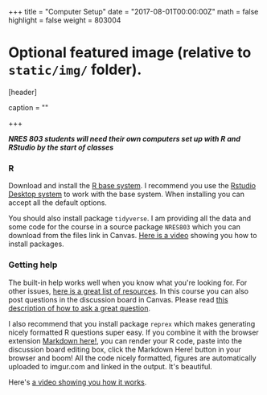 +++
title = "Computer Setup"
date = "2017-08-01T00:00:00Z"
math = false
highlight = false
weight = 803004
# Optional featured image (relative to `static/img/` folder).
[header]

caption = ""

+++

***NRES 803 students will need their own computers set up with R and RStudio by the start of 
classes***

### R

Download and install the [R base system](http://cran.rstudio.com/). I recommend you use the [Rstudio Desktop system](http://www.rstudio.com/products/rstudio/download/) to work with the base system. When installing you can accept all the default options.

You should also install package `tidyverse`. I am providing all the data and some code for the course in a source package `NRES803` which you can download from the files link in Canvas. [Here is a video](https://youtu.be/Ks3q0WSQ_eo) showing you how to install packages.

### Getting help

The built-in help works well when you know what you're looking for. For other issues, [here is a great list of resources](http://stackoverflow.com/tags/r/info). In this course you can also post questions in the discussion board in Canvas. Please read [this description of how to ask a great question](http://stackoverflow.com/questions/5963269/how-to-make-a-great-r-reproducible-example).

I also recommend that you install package `reprex` which makes generating nicely formatted R questions super easy. If you combine it with the browser extension [Markdown here!](http://markdown-here.com), you can render your R code, paste into the discussion board editing box, click the Markdown Here! button in your browser and boom! All the code nicely formatted, figures are automatically uploaded to imgur.com and linked in the output. It's beautiful. 

Here's [a video showing you how it works](https://youtu.be/plYQA20CdGg).
